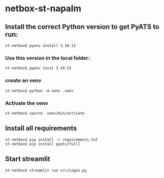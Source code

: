 # netbox-st-napalm

## Install the correct Python version to get PyATS to run:
```st-netbox$ pyenv install 3.10.13```

### Use this version in the local folder:
```st-netbox$ pyenv local 3.10.13```

### create an venv
```st-netbox$ python -m venv .venv```

### Activate the venv
```st-netbox$ source .venv/bin/activate```

## Install all requirements
```
st-netbox$ pip install -r requirements.txt 
st-netbox$ pip install pyats[full]
```

## Start streamlit
```st-netbox$ streamlit run src/Login.py```
